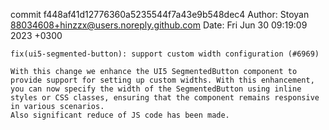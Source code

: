 commit f448af41d12776360a5235544f7a43e9b548dec4
Author: Stoyan <88034608+hinzzx@users.noreply.github.com>
Date:   Fri Jun 30 09:19:09 2023 +0300

    fix(ui5-segmented-button): support custom width configuration (#6969)
    
    With this change we enhance the UI5 SegmentedButton component to provide support for setting up custom widths. With this enhancement, you can now specify the width of the SegmentedButton using inline styles or CSS classes, ensuring that the component remains responsive in various scenarios.
    Also significant reduce of JS code has been made.
